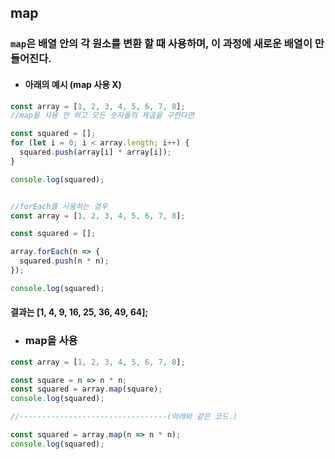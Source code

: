 ## map

### `map`은 배열 안의 각 원소를 변환 할 때 사용하며, 이 과정에 새로운 배열이 만들어진다.

+ #### 아래의 예시 (map 사용 X)

```js
const array = [1, 2, 3, 4, 5, 6, 7, 8];
//map을 사용 안 하고 모든 숫자들의 제곱을 구한다면

const squared = [];
for (let i = 0; i < array.length; i++) {
  squared.push(array[i] * array[i]);
}

console.log(squared);


//forEach를 사용하는 경우
const array = [1, 2, 3, 4, 5, 6, 7, 8];

const squared = [];

array.forEach(n => {
  squared.push(n * n);
});

console.log(squared);
```

#### 결과는 [1, 4, 9, 16, 25, 36, 49, 64];

+ ### map을 사용

```js
const array = [1, 2, 3, 4, 5, 6, 7, 8];

const square = n => n * n;
const squared = array.map(square);
console.log(squared);

//---------------------------------(아래와 같은 코드.)

const squared = array.map(n => n * n);
console.log(squared);
```